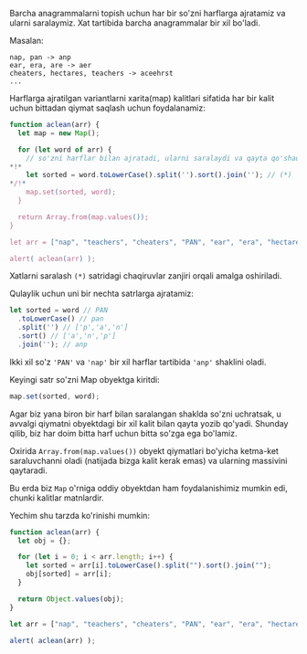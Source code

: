 Barcha anagrammalarni topish uchun har bir so'zni harflarga ajratamiz va ularni saralaymiz. Xat tartibida barcha anagrammalar bir xil bo'ladi.

Masalan:

```
nap, pan -> anp
ear, era, are -> aer
cheaters, hectares, teachers -> aceehrst
...
```

Harflarga ajratilgan variantlarni xarita(map) kalitlari sifatida har bir kalit uchun bittadan qiymat saqlash uchun foydalanamiz:

```js run
function aclean(arr) {
  let map = new Map();

  for (let word of arr) {
    // so'zni harflar bilan ajratadi, ularni saralaydi va qayta qo'shadi
*!*
    let sorted = word.toLowerCase().split('').sort().join(''); // (*)
*/!*
    map.set(sorted, word);
  }

  return Array.from(map.values());
}

let arr = ["nap", "teachers", "cheaters", "PAN", "ear", "era", "hectares"];

alert( aclean(arr) );
```

Xatlarni saralash `(*)` satridagi chaqiruvlar zanjiri orqali amalga oshiriladi.

Qulaylik uchun uni bir nechta satrlarga ajratamiz:

```js
let sorted = word // PAN
  .toLowerCase() // pan
  .split('') // ['p','a','n']
  .sort() // ['a','n','p']
  .join(''); // anp
```

Ikki xil so'z `'PAN'` va `'nap'` bir xil harflar tartibida `'anp'` shaklini oladi.

Keyingi satr so'zni Map obyektga kiritdi:

```js
map.set(sorted, word);
```

Agar biz yana biron bir harf bilan saralangan shaklda so'zni uchratsak, u avvalgi qiymatni obyektdagi bir xil kalit bilan qayta yozib qo'yadi. Shunday qilib, biz har doim bitta harf uchun bitta so'zga ega bo'lamiz.

Oxirida `Array.from(map.values())` obyekt qiymatlari bo'yicha ketma-ket saraluvchanni oladi (natijada bizga kalit kerak emas) va ularning massivini qaytaradi.

Bu erda biz `Map` o'rniga oddiy obyektdan ham foydalanishimiz mumkin edi, chunki kalitlar matnlardir.

Yechim shu tarzda ko'rinishi mumkin:

```js run demo
function aclean(arr) {
  let obj = {};

  for (let i = 0; i < arr.length; i++) {
    let sorted = arr[i].toLowerCase().split("").sort().join("");
    obj[sorted] = arr[i];
  }

  return Object.values(obj);
}

let arr = ["nap", "teachers", "cheaters", "PAN", "ear", "era", "hectares"];

alert( aclean(arr) );
```
